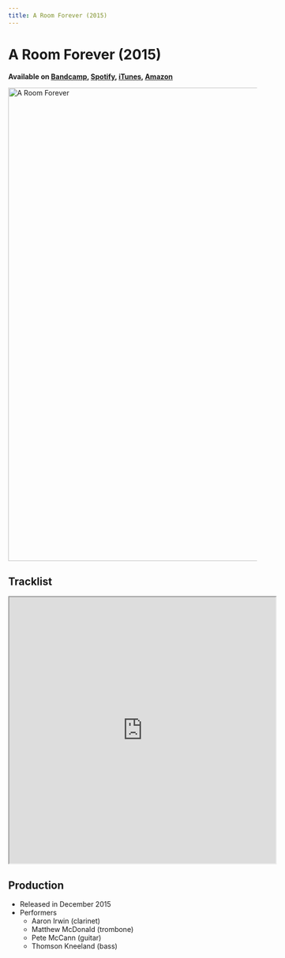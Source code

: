 ```yaml
---
title: A Room Forever (2015)
---
```

# A Room Forever (2015)

**Available on [Bandcamp](https://aaronirwin.bandcamp.com/album/a-room-forever), [Spotify](https://open.spotify.com/album/1IB9bX3CzHBj4fDobhlaiI), [iTunes](https://itunes.apple.com/us/album/a-room-forever/1048715212), [Amazon](https://www.amazon.com/Room-Forever-Aaron-Irwin-Quartet/dp/B016MMZGEO/)**

<img
  alt="A Room Forever"
  width="960"
  height="960"
  src="https://f4.bcbits.com/img/a0176484273_10.jpg"
  />

## Tracklist

<iframe
  width="540"
  height="540"
  src="https://bandcamp.com/EmbeddedPlayer/album=3438440579/size=large/bgcol=f5f5f5/linkcol=000000/artwork=none/transparent=true/">
  1. A Room Forever 03:34
  2. In The Dry 05:25
  3. The Salvation of Me 04:39
  4. The Way It Has To Be 05:53
  5. Trilobites 04:48
  6. The First Day of Winter 05:19
  7. The Honored Dead 05:44
  8. Fox Hunters 04:08
  9. The Scrapper 06:11
  10. Hollow 06:01
  11. Time And Again 03:39
  12. The Mark 04:38
</iframe>

## Production

- Released in December 2015
- Performers
  - Aaron Irwin (clarinet)
  - Matthew McDonald (trombone)
  - Pete McCann (guitar)
  - Thomson Kneeland (bass)
